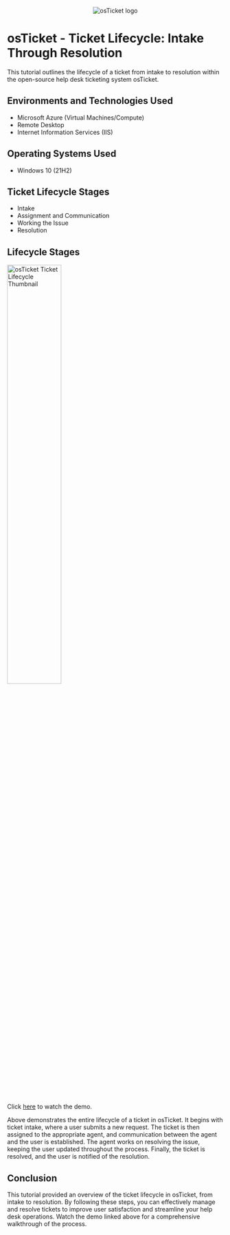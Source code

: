 <p align="center">
  <img src="https://i.imgur.com/Clzj7Xs.png" alt="osTicket logo" />
</p>

# osTicket - Ticket Lifecycle: Intake Through Resolution

This tutorial outlines the lifecycle of a ticket from intake to resolution within the open-source help desk ticketing system osTicket.

## Environments and Technologies Used

- Microsoft Azure (Virtual Machines/Compute)
- Remote Desktop
- Internet Information Services (IIS)

## Operating Systems Used

- Windows 10 (21H2)

## Ticket Lifecycle Stages

- Intake
- Assignment and Communication
- Working the Issue
- Resolution

## Lifecycle Stages

<img src="https://img.youtube.com/vi/ZzRK-kXHwWk/0.jpg" alt="osTicket Ticket Lifecycle Thumbnail" width="50%" />
<br />
Click <a href="" target="_blank">here</a> to watch the demo.

Above demonstrates the entire lifecycle of a ticket in osTicket. It begins with ticket intake, where a user submits a new request. The ticket is then assigned to the appropriate agent, and communication between the agent and the user is established. The agent works on resolving the issue, keeping the user updated throughout the process. Finally, the ticket is resolved, and the user is notified of the resolution.

## Conclusion

This tutorial provided an overview of the ticket lifecycle in osTicket, from intake to resolution. By following these steps, you can effectively manage and resolve tickets to improve user satisfaction and streamline your help desk operations. Watch the demo linked above for a comprehensive walkthrough of the process.
